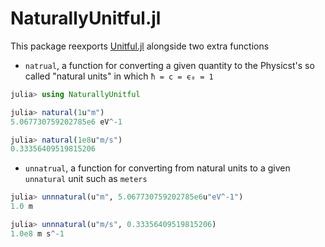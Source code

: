 # NaturallyUnitful.jl

This package reexports [Unitful.jl](https://github.com/ajkeller34/Unitful.jl) alongside two extra functions
 * `natrual`, a function for converting a given quantity to the Physicst's so called "natural units" in which `ħ = c = ϵ₀ = 1`
```julia
julia> using NaturallyUnitful

julia> natural(1u"m")
5.067730759202785e6 eV^-1

julia> natural(1e8u"m/s")
0.33356409519815206
```
 * `unnatrual`, a function for converting from natural units to a given `unnatural` unit such as `meters`
 ```julia
 julia> unnnatural(u"m", 5.067730759202785e6u"eV^-1")
1.0 m

julia> unnnatural(u"m/s", 0.33356409519815206)
1.0e8 m s^-1
 ```
